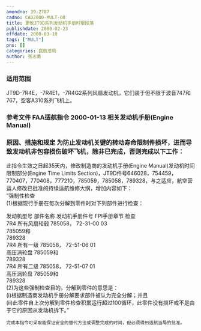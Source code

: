 ```yaml
---
amendno: 39-2787  
cadno: CAD2000-MULT-08  
title: 更改JT9D系列发动机手册时限段落  
publishdate: 2000-02-23  
effdate: 2000-03-10  
tags: ["MULT"]  
pns: []  
categories: 民航总局  
author: 张志勇  
---
```

  
### 适用范围  
JT9D-7R4E，-7R4E1，-7R4G2系列风扇发动机，它们装于但不限于波音747和767，空客A310系列飞机上。  
  
<!--more-->  
### 参考文件    FAA适航指令 2000-01-13 相关发动机手册(Engine Manual)  
  
### 原因、措施和规定 为防止发动机关键的转动寿命限制件损坏，进而导致发动机非包容损伤破坏飞机，除非已完成，否则完成以下工作：  
此指令生效之日起35天内，修改制造商的发动机手册(Engine Manual)发动机时间限制部分(Engine Time Limits Section)，JT9D件号646028，754459，770407，770408，777210，785059，785058，789328，与之适应，航空营运人修改已批准的持续适航维修大纲，增加内容如下：  
“强制性检查  
      (1)根据现行手册在每次分解到零件时对下列部件进行检查：  
      
发动机型号 部件名称 发动机手册件号 FPI手册章节  检查  
7R4  所有风扇轮毂  785058，  72-31-00  03  
785059和  
789328  
7R4  所有一级  785058，  72-51-06  01  
高压涡轮盘  785059和  
789328  
7R4  所有二级  785058，  72-51-07  01  
高压涡轮盘  785059和  
789328  
(2)为这些强制检查目的，分解到零件的意思是：  
        (i)根据制造商发动机手册分解要求部件被认为完全分解；并且  
        (ii)此零件自上次分解到零件检查积累运行超过100循环，此零件没有损坏或不是由于它的原因从发动机拆下。”  
  
    完成本指令可采取能保证安全的替代方法或调整完成的时间，但必须得到适航当局的批准。  
